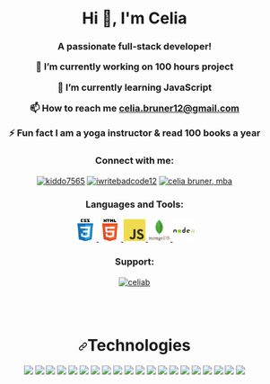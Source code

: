<h1 align="center">Hi 👋, I'm Celia</h1>
<h3 align="center">A passionate full-stack developer!

 🔭 I’m currently working on **100 hours project**

 🌱 I’m currently learning **JavaScript**

 📫 How to reach me **celia.bruner12@gmail.com**

 ⚡ Fun fact **I am a yoga instructor & read 100 books a year**</h3>

<h3 align="center">Connect with me:</h3>
<p align="center">
<a href="https://codepen.io/kiddo7565" target="blank"><img align="center" src="https://raw.githubusercontent.com/rahuldkjain/github-profile-readme-generator/master/src/images/icons/Social/codepen.svg" alt="kiddo7565" height="30" width="40" /></a>
<a href="https://twitter.com/iwritebadcode12" target="blank"><img align="center" src="https://raw.githubusercontent.com/rahuldkjain/github-profile-readme-generator/master/src/images/icons/Social/twitter.svg" alt="iwritebadcode12" height="30" width="40" /></a>
<a href="https://linkedin.com/in/celia bruner, mba" target="blank"><img align="center" src="https://raw.githubusercontent.com/rahuldkjain/github-profile-readme-generator/master/src/images/icons/Social/linked-in-alt.svg" alt="celia bruner, mba" height="30" width="40" /></a>
</p>

<h3 align="center">Languages and Tools:</h3>
<p align="center"> <a href="https://www.w3schools.com/css/" target="_blank" rel="noreferrer"> <img src="https://raw.githubusercontent.com/devicons/devicon/master/icons/css3/css3-original-wordmark.svg" alt="css3" width="40" height="40"/> </a> <a href="https://www.w3.org/html/" target="_blank" rel="noreferrer"> <img src="https://raw.githubusercontent.com/devicons/devicon/master/icons/html5/html5-original-wordmark.svg" alt="html5" width="40" height="40"/> </a> <a href="https://developer.mozilla.org/en-US/docs/Web/JavaScript" target="_blank" rel="noreferrer"> <img src="https://raw.githubusercontent.com/devicons/devicon/master/icons/javascript/javascript-original.svg" alt="javascript" width="40" height="40"/> </a> <a href="https://www.mongodb.com/" target="_blank" rel="noreferrer"> <img src="https://raw.githubusercontent.com/devicons/devicon/master/icons/mongodb/mongodb-original-wordmark.svg" alt="mongodb" width="40" height="40"/> </a> <a href="https://nodejs.org" target="_blank" rel="noreferrer"> <img src="https://raw.githubusercontent.com/devicons/devicon/master/icons/nodejs/nodejs-original-wordmark.svg" alt="nodejs" width="40" height="40"/> </a> </p>

<h3 align="center">Support:</h3>
<p align="center"><a href="https://www.buymeacoffee.com/celiab"> <img align="center" src="https://cdn.buymeacoffee.com/buttons/v2/default-yellow.png" height="50" width="210" alt="celiab" /></a></p><br><br>


<h1 align="center" dir="auto"><a id="user-content-technologies" class="anchor" aria-hidden="true" href="#technologies"><svg class="octicon octicon-link" viewBox="0 0 16 16" version="1.1" width="16" height="16" aria-hidden="true"><path fill-rule="evenodd" d="M7.775 3.275a.75.75 0 001.06 1.06l1.25-1.25a2 2 0 112.83 2.83l-2.5 2.5a2 2 0 01-2.83 0 .75.75 0 00-1.06 1.06 3.5 3.5 0 004.95 0l2.5-2.5a3.5 3.5 0 00-4.95-4.95l-1.25 1.25zm-4.69 9.64a2 2 0 010-2.83l2.5-2.5a2 2 0 012.83 0 .75.75 0 001.06-1.06 3.5 3.5 0 00-4.95 0l-2.5 2.5a3.5 3.5 0 004.95 4.95l1.25-1.25a.75.75 0 00-1.06-1.06l-1.25 1.25a2 2 0 01-2.83 0z"></path></svg></a><a id="user-content-technologies" href="#technologies"></a>Technologies</h1>
<p align="center" dir="auto">
    <a href="https://camo.githubusercontent.com/1105f5493f58c44150cb5c9c2c20e7dde13f7bc9eae248b67610b23048f710ec/68747470733a2f2f696d672e736869656c64732e696f2f7374617469632f76313f6c6162656c3d7c266d6573736167653d48544d4c3526636f6c6f723d323335353566267374796c653d706c6173746963266c6f676f3d68746d6c35" rel="nofollow"><img src="https://camo.githubusercontent.com/1105f5493f58c44150cb5c9c2c20e7dde13f7bc9eae248b67610b23048f710ec/68747470733a2f2f696d672e736869656c64732e696f2f7374617469632f76313f6c6162656c3d7c266d6573736167653d48544d4c3526636f6c6f723d323335353566267374796c653d706c6173746963266c6f676f3d68746d6c35" style="max-width: 100%;"></a>
    <a href="https://camo.githubusercontent.com/cb4801ca483eb0a37406fd5c6e07bf11ee00c0579b88bfe6a0fe2380b9c8e87d/68747470733a2f2f696d672e736869656c64732e696f2f7374617469632f76313f6c6162656c3d7c266d6573736167653d4353533326636f6c6f723d323835663635267374796c653d706c6173746963266c6f676f3d63737333" rel="nofollow"><img src="https://camo.githubusercontent.com/cb4801ca483eb0a37406fd5c6e07bf11ee00c0579b88bfe6a0fe2380b9c8e87d/68747470733a2f2f696d672e736869656c64732e696f2f7374617469632f76313f6c6162656c3d7c266d6573736167653d4353533326636f6c6f723d323835663635267374796c653d706c6173746963266c6f676f3d63737333" style="max-width: 100%;"></a>
    <a href="https://camo.githubusercontent.com/78209b78fd3babc3dc726ac9f31165b4a77d806bf3225e6bfcce5e02978d2388/68747470733a2f2f696d672e736869656c64732e696f2f7374617469632f76313f6c6162656c3d7c266d6573736167653d5341535326636f6c6f723d326236323566267374796c653d706c6173746963266c6f676f3d73617373" rel="nofollow"><img src="https://camo.githubusercontent.com/78209b78fd3babc3dc726ac9f31165b4a77d806bf3225e6bfcce5e02978d2388/68747470733a2f2f696d672e736869656c64732e696f2f7374617469632f76313f6c6162656c3d7c266d6573736167653d5341535326636f6c6f723d326236323566267374796c653d706c6173746963266c6f676f3d73617373" style="max-width: 100%;"></a>
    <a href="https://camo.githubusercontent.com/cb583bea94684cbf221e5458f1e15be8a214509d0ce451c928290d5c08edbe1d/68747470733a2f2f696d672e736869656c64732e696f2f7374617469632f76313f6c6162656c3d7c266d6573736167653d424f4f54535452415026636f6c6f723d333136633565267374796c653d706c6173746963266c6f676f3d626f6f747374726170" rel="nofollow"><img src="https://camo.githubusercontent.com/cb583bea94684cbf221e5458f1e15be8a214509d0ce451c928290d5c08edbe1d/68747470733a2f2f696d672e736869656c64732e696f2f7374617469632f76313f6c6162656c3d7c266d6573736167653d424f4f54535452415026636f6c6f723d333136633565267374796c653d706c6173746963266c6f676f3d626f6f747374726170" style="max-width: 100%;"></a>
    <a href="https://camo.githubusercontent.com/30934920b46fd5b6874bf6ce5f9a3afd8ea0e5e4ed20ab9eda0450286ba7a138/68747470733a2f2f696d672e736869656c64732e696f2f7374617469632f76313f6c6162656c3d7c266d6573736167653d4a41564153435249505426636f6c6f723d336337663564267374796c653d706c6173746963266c6f676f3d6a617661736372697074" rel="nofollow"><img src="https://camo.githubusercontent.com/30934920b46fd5b6874bf6ce5f9a3afd8ea0e5e4ed20ab9eda0450286ba7a138/68747470733a2f2f696d672e736869656c64732e696f2f7374617469632f76313f6c6162656c3d7c266d6573736167653d4a41564153435249505426636f6c6f723d336337663564267374796c653d706c6173746963266c6f676f3d6a617661736372697074" style="max-width: 100%;"></a>
    <a href="https://camo.githubusercontent.com/4e6db61875a07fde727ecc34f5e6a83e8f4528ac9fee61c8239a1cd3533b0839/68747470733a2f2f696d672e736869656c64732e696f2f7374617469632f76313f6c6162656c3d7c266d6573736167653d52454143542e4a5326636f6c6f723d346139333563267374796c653d706c6173746963266c6f676f3d7265616374" rel="nofollow"><img src="https://camo.githubusercontent.com/4e6db61875a07fde727ecc34f5e6a83e8f4528ac9fee61c8239a1cd3533b0839/68747470733a2f2f696d672e736869656c64732e696f2f7374617469632f76313f6c6162656c3d7c266d6573736167653d52454143542e4a5326636f6c6f723d346139333563267374796c653d706c6173746963266c6f676f3d7265616374" style="max-width: 100%;"></a>
    <a href="https://camo.githubusercontent.com/318dfb3892aa80d9c2e9b7d4e75289fb88dfc8eaf2e7e526fa4d69e497146274/68747470733a2f2f696d672e736869656c64732e696f2f7374617469632f76313f6c6162656c3d7c266d6573736167653d5459504553435249505426636f6c6f723d346139333563267374796c653d706c6173746963266c6f676f3d74797065736372697074" rel="nofollow"><img src="https://camo.githubusercontent.com/318dfb3892aa80d9c2e9b7d4e75289fb88dfc8eaf2e7e526fa4d69e497146274/68747470733a2f2f696d672e736869656c64732e696f2f7374617469632f76313f6c6162656c3d7c266d6573736167653d5459504553435249505426636f6c6f723d346139333563267374796c653d706c6173746963266c6f676f3d74797065736372697074" style="max-width: 100%;"></a>
    <a href="https://camo.githubusercontent.com/f80569b5ca4af45dab1419a4fe8403f1326bba304bccf101438fafc362a1288e/68747470733a2f2f696d672e736869656c64732e696f2f7374617469632f76313f6c6162656c3d7c266d6573736167653d505954484f4e26636f6c6f723d353239383562267374796c653d706c6173746963266c6f676f3d707974686f6e" rel="nofollow"><img src="https://camo.githubusercontent.com/f80569b5ca4af45dab1419a4fe8403f1326bba304bccf101438fafc362a1288e/68747470733a2f2f696d672e736869656c64732e696f2f7374617469632f76313f6c6162656c3d7c266d6573736167653d505954484f4e26636f6c6f723d353239383562267374796c653d706c6173746963266c6f676f3d707974686f6e" style="max-width: 100%;"></a>
    <a href="https://camo.githubusercontent.com/f218d58158e351f61046ff0ade173114553c6b8eff6e8039e8803fba2bcd95c9/68747470733a2f2f696d672e736869656c64732e696f2f7374617469632f76313f6c6162656c3d7c266d6573736167653d4a41564126636f6c6f723d636466393938267374796c653d706c6173746963266c6f676f3d6a617661" rel="nofollow"><img src="https://camo.githubusercontent.com/f218d58158e351f61046ff0ade173114553c6b8eff6e8039e8803fba2bcd95c9/68747470733a2f2f696d672e736869656c64732e696f2f7374617469632f76313f6c6162656c3d7c266d6573736167653d4a41564126636f6c6f723d636466393938267374796c653d706c6173746963266c6f676f3d6a617661" style="max-width: 100%;"></a>
    <a href="https://camo.githubusercontent.com/4fa5bc7347d1f41e763673317069b9849fadd3bb90b986ffbe22db2090f55c97/68747470733a2f2f696d672e736869656c64732e696f2f7374617469632f76313f6c6162656c3d7c266d6573736167653d534f4c494449545926636f6c6f723d386662633536267374796c653d706c6173746963266c6f676f3d736f6c6964697479" rel="nofollow"><img src="https://camo.githubusercontent.com/4fa5bc7347d1f41e763673317069b9849fadd3bb90b986ffbe22db2090f55c97/68747470733a2f2f696d672e736869656c64732e696f2f7374617469632f76313f6c6162656c3d7c266d6573736167653d534f4c494449545926636f6c6f723d386662633536267374796c653d706c6173746963266c6f676f3d736f6c6964697479" style="max-width: 100%;"></a>
    <a href="https://camo.githubusercontent.com/865a91eb7372d7385b7e417b2682d6c5ac45e95e577e2f00f80da0f8512ac894/68747470733a2f2f696d672e736869656c64732e696f2f7374617469632f76313f6c6162656c3d7c266d6573736167653d53454c454e49554d26636f6c6f723d636466393938267374796c653d706c6173746963266c6f676f3d73656c656e69756d" rel="nofollow"><img src="https://camo.githubusercontent.com/865a91eb7372d7385b7e417b2682d6c5ac45e95e577e2f00f80da0f8512ac894/68747470733a2f2f696d672e736869656c64732e696f2f7374617469632f76313f6c6162656c3d7c266d6573736167653d53454c454e49554d26636f6c6f723d636466393938267374796c653d706c6173746963266c6f676f3d73656c656e69756d" style="max-width: 100%;"></a>
    <a href="https://camo.githubusercontent.com/c3ea137fbfc63a9474f5c8150e25cd31c25b5c3e3c75444898bcdf69233d628f/68747470733a2f2f696d672e736869656c64732e696f2f7374617469632f76313f6c6162656c3d7c266d6573736167653d41575326636f6c6f723d393862663533267374796c653d706c6173746963266c6f676f3d616d617a6f6e" rel="nofollow"><img src="https://camo.githubusercontent.com/c3ea137fbfc63a9474f5c8150e25cd31c25b5c3e3c75444898bcdf69233d628f/68747470733a2f2f696d672e736869656c64732e696f2f7374617469632f76313f6c6162656c3d7c266d6573736167653d41575326636f6c6f723d393862663533267374796c653d706c6173746963266c6f676f3d616d617a6f6e" style="max-width: 100%;"></a>
    <a href="https://camo.githubusercontent.com/b0c93081ae7cb116e8ce218ca2ad5f959be78e27f98fac18631600d56fa4f3b4/68747470733a2f2f696d672e736869656c64732e696f2f7374617469632f76313f6c6162656c3d7c266d6573736167653d574f5244505245535326636f6c6f723d636464313438267374796c653d706c6173746963266c6f676f3d776f72647072657373" rel="nofollow"><img src="https://camo.githubusercontent.com/b0c93081ae7cb116e8ce218ca2ad5f959be78e27f98fac18631600d56fa4f3b4/68747470733a2f2f696d672e736869656c64732e696f2f7374617469632f76313f6c6162656c3d7c266d6573736167653d574f5244505245535326636f6c6f723d636464313438267374796c653d706c6173746963266c6f676f3d776f72647072657373" style="max-width: 100%;"></a>
    <a href="https://camo.githubusercontent.com/f0713180e549e5c0bd35c406bde5fbf0dd8969d0810f100daede67bc56188813/68747470733a2f2f696d672e736869656c64732e696f2f7374617469632f76313f6c6162656c3d7c266d6573736167653d41444f424526636f6c6f723d393862663533267374796c653d706c6173746963266c6f676f3d61646f6265" rel="nofollow"><img src="https://camo.githubusercontent.com/f0713180e549e5c0bd35c406bde5fbf0dd8969d0810f100daede67bc56188813/68747470733a2f2f696d672e736869656c64732e696f2f7374617469632f76313f6c6162656c3d7c266d6573736167653d41444f424526636f6c6f723d393862663533267374796c653d706c6173746963266c6f676f3d61646f6265" style="max-width: 100%;"></a>
    <a href="https://camo.githubusercontent.com/e569ee48d897e5b63f64a257e16ea86e25ba7cd5dec11e09d9c3bfa7ab2a1b13/68747470733a2f2f696d672e736869656c64732e696f2f7374617469632f76313f6c6162656c3d7c266d6573736167653d4d4f4e474f2d444226636f6c6f723d636464313438267374796c653d706c6173746963266c6f676f3d6d6f6e676f6462" rel="nofollow"><img src="https://camo.githubusercontent.com/e569ee48d897e5b63f64a257e16ea86e25ba7cd5dec11e09d9c3bfa7ab2a1b13/68747470733a2f2f696d672e736869656c64732e696f2f7374617469632f76313f6c6162656c3d7c266d6573736167653d4d4f4e474f2d444226636f6c6f723d636464313438267374796c653d706c6173746963266c6f676f3d6d6f6e676f6462" style="max-width: 100%;"></a>
    <a href="https://camo.githubusercontent.com/b96e1eac99ec166fe2aa78f9bdd3edfcc8d0d8495cfc43e373a6faa01220ecd0/68747470733a2f2f696d672e736869656c64732e696f2f7374617469632f76313f6c6162656c3d7c266d6573736167653d4558505245535326636f6c6f723d626262313131267374796c653d706c6173746963266c6f676f3d65787072657373" rel="nofollow"><img src="https://camo.githubusercontent.com/b96e1eac99ec166fe2aa78f9bdd3edfcc8d0d8495cfc43e373a6faa01220ecd0/68747470733a2f2f696d672e736869656c64732e696f2f7374617469632f76313f6c6162656c3d7c266d6573736167653d4558505245535326636f6c6f723d626262313131267374796c653d706c6173746963266c6f676f3d65787072657373" style="max-width: 100%;"></a>
    <a href="https://camo.githubusercontent.com/d41024ea422bb92c858c68f7d9380c04e2b46ea114f5bc2a86af6d393cbedaf0/68747470733a2f2f696d672e736869656c64732e696f2f7374617469632f76313f6c6162656c3d7c266d6573736167653d5745425041434b26636f6c6f723d626262313131267374796c653d706c6173746963266c6f676f3d7765627061636b" rel="nofollow"><img src="https://camo.githubusercontent.com/d41024ea422bb92c858c68f7d9380c04e2b46ea114f5bc2a86af6d393cbedaf0/68747470733a2f2f696d672e736869656c64732e696f2f7374617469632f76313f6c6162656c3d7c266d6573736167653d5745425041434b26636f6c6f723d626262313131267374796c653d706c6173746963266c6f676f3d7765627061636b" style="max-width: 100%;"></a>
    <a href="https://camo.githubusercontent.com/2dc290fd837737a97fdc864b63b8efab95c637954bdc7dbbc67d47b8067eafdc/68747470733a2f2f696d672e736869656c64732e696f2f7374617469632f76313f6c6162656c3d7c266d6573736167653d4c494e555826636f6c6f723d626262313131267374796c653d706c6173746963266c6f676f3d6c696e7578" rel="nofollow"><img src="https://camo.githubusercontent.com/2dc290fd837737a97fdc864b63b8efab95c637954bdc7dbbc67d47b8067eafdc/68747470733a2f2f696d672e736869656c64732e696f2f7374617469632f76313f6c6162656c3d7c266d6573736167653d4c494e555826636f6c6f723d626262313131267374796c653d706c6173746963266c6f676f3d6c696e7578" style="max-width: 100%;"></a>
    <a href="https://camo.githubusercontent.com/7162bc2456fcbd754d1b463e1339341256a7b787f9365ee0661c6b393ae76f49/68747470733a2f2f696d672e736869656c64732e696f2f7374617469632f76313f6c6162656c3d7c266d6573736167653d47495426636f6c6f723d636262313438267374796c653d706c6173746963266c6f676f3d676974" rel="nofollow"><img src="https://camo.githubusercontent.com/7162bc2456fcbd754d1b463e1339341256a7b787f9365ee0661c6b393ae76f49/68747470733a2f2f696d672e736869656c64732e696f2f7374617469632f76313f6c6162656c3d7c266d6573736167653d47495426636f6c6f723d636262313438267374796c653d706c6173746963266c6f676f3d676974" style="max-width: 100%;"></a>
    <a href="https://camo.githubusercontent.com/cba1a1ce9cc5116988eede85355914c8afad652be03c6166ab92dd5bb70ed034/68747470733a2f2f696d672e736869656c64732e696f2f7374617469632f76313f6c6162656c3d7c266d6573736167653d464952454241534526636f6c6f723d636262313438267374796c653d706c6173746963266c6f676f3d6669726562617365" rel="nofollow"><img src="https://camo.githubusercontent.com/cba1a1ce9cc5116988eede85355914c8afad652be03c6166ab92dd5bb70ed034/68747470733a2f2f696d672e736869656c64732e696f2f7374617469632f76313f6c6162656c3d7c266d6573736167653d464952454241534526636f6c6f723d636262313438267374796c653d706c6173746963266c6f676f3d6669726562617365" style="max-width: 100%;"></a>
</p>
